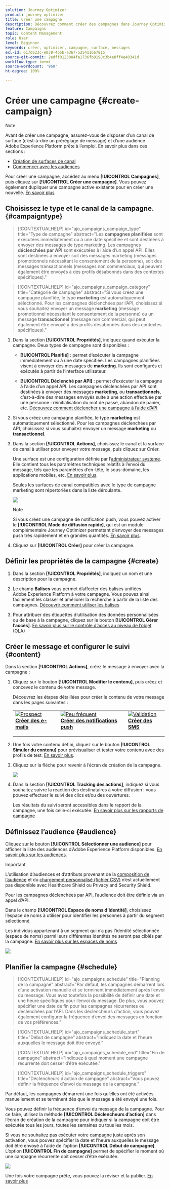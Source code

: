 ```yaml
---
solution: Journey Optimizer
product: journey optimizer
title: Créer une campagne
description: Découvrez comment créer des campagnes dans Journey Optimizer.
feature: Campaigns
topic: Content Management
role: User
level: Beginner
keywords: créer, optimizer, campagne, surface, messages
exl-id: 617d623c-e038-4b5b-a367-5254116b7815
source-git-commit: 2edff0123084fa1736fb8198c3b4e8ff4e40341d
workflow-type: tm+mt
source-wordcount: '960'
ht-degree: 100%

---
```


# Créer une campagne {#create-campaign}

>[!NOTE]
>
>Avant de créer une campagne, assurez-vous de disposer d’un canal de surface (c’est-à-dire un préréglage de message) et d’une audience Adobe Experience Platform prête à l’emploi. En savoir plus dans ces sections :
>
>* [Création de surfaces de canal](../configuration/channel-surfaces.md)
>* [Commencer avec les audiences](../audience/about-audiences.md)

Pour créer une campagne, accédez au menu **[!UICONTROL Campagnes]**, puis cliquez sur **[!UICONTROL Créer une campagne]**. Vous pouvez également dupliquer une campagne active existante pour en créer une nouvelle. [En savoir plus](modify-stop-campaign.md#duplicate)

## Choisissez le type et le canal de la campagne. {#campaigntype}

>[!CONTEXTUALHELP]
>id="ajo_campaigns_campaign_type"
>title="Type de campagne"
>abstract="Les **campagnes planifiées** sont exécutées immédiatement ou à une date spécifiée et sont destinées à envoyer des messages de type marketing. Les campagnes **déclenchées par API** sont exécutées à l’aide d’un appel API. Elles sont destinées à envoyer soit des messages marketing (messages promotionnels nécessitant le consentement de la personne), soit des messages transactionnels (messages non commerciaux, qui peuvent également être envoyés à des profils désabonnés dans des contextes spécifiques)."

>[!CONTEXTUALHELP]
>id="ajo_campaigns_campaign_category"
>title="Catégorie de campagne"
>abstract="Si vous créez une campagne planifiée, le type **marketing** est automatiquement sélectionné. Pour les campagnes déclenchées par l’API, choisissez si vous souhaitez envoyer un message **marketing** (message promotionnel nécessitant le consentement de la personne) ou un message **transactionnel** (message non commercial, qui peut également être envoyé à des profils désabonnés dans des contextes spécifiques)."

1. Dans la section **[!UICONTROL Propriétés]**, indiquez quand exécuter la campagne. Deux types de campagne sont disponibles :

   * **[!UICONTROL Planifié]** : permet d’exécuter la campagne immédiatement ou à une date spécifiée. Les campagnes planifiées visent à envoyer des messages de **marketing**. Ils sont configurés et exécutés à partir de l’interface utilisateur.

   * **[!UICONTROL Déclenché par API]** : permet d’exécuter la campagne à l’aide d’un appel API. Les campagnes déclenchées par API sont destinées à envoyer des messages **marketing**, ou **transactionnels**, c’est-à-dire des messages envoyés suite à une action effectuée par une personne : réinitialisation du mot de passe, abandon de panier, etc. [Découvrez comment déclencher une campagne à l’aide d’API](api-triggered-campaigns.md)

1. Si vous créez une campagne planifiée, le type **marketing** est automatiquement sélectionné. Pour les campagnes déclenchées par API, choisissez si vous souhaitez envoyer un message **marketing** ou **transactionnel**.

1. Dans la section **[!UICONTROL Actions]**, choisissez le canal et la surface de canal à utiliser pour envoyer votre message, puis cliquez sur Créer.

   Une surface est une configuration définie par l’[administrateur système](../start/path/administrator.md). Elle contient tous les paramètres techniques relatifs à l’envoi du message, tels que les paramètres d’en-tête, le sous-domaine, les applications mobiles, etc. [En savoir plus](../configuration/channel-surfaces.md).

   Seules les surfaces de canal compatibles avec le type de campagne marketing sont répertoriées dans la liste déroulante.

   ![](assets/create-campaign-action.png)

   >[!NOTE]
   >
   >Si vous créez une campagne de notification push, vous pouvez activer le **[!UICONTROL Mode de diffusion rapide]**, qui est un module complémentaire Journey Optimizer permettant d’envoyer des messages push très rapidement et en grandes quantités. [En savoir plus](../push/create-push.md#rapid-delivery).

1. Cliquez sur **[!UICONTROL Créer]** pour créer la campagne.

## Définir les propriétés de la campagne {#create}

1. Dans la section **[!UICONTROL Propriétés]**, indiquez un nom et une description pour la campagne.

   <!--To test the content of your message, toggle the **[!UICONTROL Content experiment]** option on. This allows you to test multiple variables of a delivery on populations samples, in order to define which treatment has the biggest impact on the targeted population.[Learn more about content experiment](../campaigns/content-experiment.md).-->

1. Le champ **Balises** vous permet d’affecter des balises unifiées Adobe Experience Platform à votre campagne. Vous pouvez ainsi facilement les classer et améliorer la recherche à partir de la liste des campagnes. [Découvrir comment utiliser les balises](../start/search-filter-categorize.md#tags)

1. Pour attribuer des étiquettes d’utilisation des données personnalisées ou de base à la campagne, cliquez sur le bouton **[!UICONTROL Gérer l’accès]**. [En savoir plus sur le contrôle d’accès au niveau de l’objet (OLA)](../administration/object-based-access.md)

## Créer le message et configurer le suivi {#content}

Dans la section **[!UICONTROL Actions]**, créez le message à envoyer avec la campagne :

1. Cliquez sur le bouton **[!UICONTROL Modifier le contenu]**, puis créez et concevez le contenu de votre message.

   Découvrez les étapes détaillées pour créer le contenu de votre message dans les pages suivantes :

   <table style="table-layout:fixed">
    <tr style="border: 0;">
    <td>
    <a href="../email/create-email.md">
    <img alt="Prospect" src="../assets/do-not-localize/email.jpg">
    </a>
    <div><a href="../email/create-email.md"><strong>Créer des e-mails</strong>
    </div>
    <p>
    </td>
    <td>
    <a href="../push/create-push.md">
      <img alt="Peu fréquent" src="../assets/do-not-localize/push.jpg">
    </a>
    <div>
    <a href="../push/create-push.md"><strong>Créer des notifications push</strong></a>
    </div>
    <p>
    </td>
    <td>
    <a href="../sms/create-sms.md">
      <img alt="Validation" src="../assets/do-not-localize/sms.jpg">
    </a>
    <div>
    <a href="../sms/create-sms.md"><strong>Créer des SMS</strong></a>
    </div>
    <p>
    </td>
    </tr>
    </table>

1. Une fois votre contenu défini, cliquez sur le bouton **[!UICONTROL Simuler du contenu]** pour prévisualiser et tester votre contenu avec des profils de test. [En savoir plus](../content-management/preview-test.md).

1. Cliquez sur la flèche pour revenir à l’écran de création de la campagne.

   ![](assets/create-campaign-design.png)

1. Dans la section **[!UICONTROL Tracking des actions]**, indiquez si vous souhaitez suivre la réaction des destinataires à votre diffusion : vous pouvez effectuer le suivi des clics et/ou des ouvertures.

   Les résultats du suivi seront accessibles dans le rapport de la campagne, une fois celle-ci exécutée. [En savoir plus sur les rapports de campagne](../reports/campaign-global-report.md)

## Définissez l’audience {#audience}

Cliquez sur le bouton **[!UICONTROL Sélectionner une audience]** pour afficher la liste des audiences d’Adobe Experience Platform disponibles. [En savoir plus sur les audiences](../audience/about-audiences.md).

>[!IMPORTANT]
>
>L’utilisation d’audiences et d’attributs provenant de la [composition de l’audience](../audience/get-started-audience-orchestration.md) et du [chargement personnalisé (fichier CSV)](https://experienceleague.adobe.com/docs/experience-platform/segmentation/ui/overview.html?lang=fr#import-audience) n’est actuellement pas disponible avec Healthcare Shield ou Privacy and Security Shield.
>
>Pour les campagnes déclenchées par API, l’audience doit être définie via un appel d’API.

Dans le champ **[!UICONTROL Espace de noms d’identité]**, choisissez l’espace de noms à utiliser pour identifier les personnes à partir du segment sélectionné.

Les individus appartenant à un segment qui n’a pas l’identité sélectionnée (espace de noms) parmi leurs différentes identités ne seront pas ciblés par la campagne. [En savoir plus sur les espaces de noms](../event/about-creating.md#select-the-namespace)

![](assets/create-campaign-namespace.png)

<!--If you are are creating an API-triggered campaign, the **[!UICONTROL cURL request]** section allows you to retrieve the **[!UICONTROL Campaign ID]** to use in the API call. [Learn more](api-triggered-campaigns.md)-->

## Planifier la campagne {#schedule}

>[!CONTEXTUALHELP]
>id="ajo_campaigns_schedule"
>title="Planning de la campagne"
>abstract="Par défaut, les campagnes démarrent lors d’une activation manuelle et se terminent immédiatement après l’envoi du message. Vous avez toutefois la possibilité de définir une date et une heure spécifiques pour l’envoi du message. De plus, vous pouvez spécifier une date de fin pour les campagnes récurrentes ou déclenchées par l’API. Dans les déclencheurs d’action, vous pouvez également configurer la fréquence d’envoi des messages en fonction de vos préférences."

>[!CONTEXTUALHELP]
>id="ajo_campaigns_schedule_start"
>title="Début de campagne"
>abstract="Indiquez la date et l’heure auxquelles le message doit être envoyé."

>[!CONTEXTUALHELP]
>id="ajo_campaigns_schedule_end"
>title="Fin de campagne"
>abstract="Indiquez à quel moment une campagne récurrente doit cesser d’être exécutée."

>[!CONTEXTUALHELP]
>id="ajo_campaigns_schedule_triggers"
>title="Déclencheurs d’action de campagne"
>abstract="Vous pouvez définir la fréquence d’envoi du message de la campagne."

Par défaut, les campagnes démarrent une fois qu’elles ont été activées manuellement et se terminent dès que le message a été envoyé une fois.

Vous pouvez définir la fréquence d’envoi du message de la campagne. Pour ce faire, utilisez la méthode **[!UICONTROL Déclencheurs d’action]** dans l’écran de création de la campagne pour indiquer si la campagne doit être exécutée tous les jours, toutes les semaines ou tous les mois.

Si vous ne souhaitez pas exécuter votre campagne juste après son activation, vous pouvez spécifier la date et l’heure auxquelles le message doit être envoyé à l’aide de l’option **[!UICONTROL Début de campagne]**. L’option **[!UICONTROL Fin de campagne]** permet de spécifier le moment où une campagne récurrente doit cesser d’être exécutée.

![](assets/create-campaign-schedule.png)

Une fois votre campagne prête, vous pouvez la réviser et la publier. [En savoir plus](review-activate-campaign.md)
